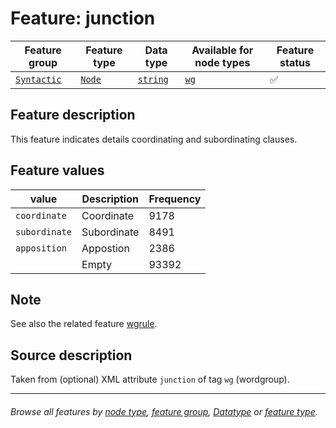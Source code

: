 # Feature: junction

Feature group | Feature type | Data type | Available for node types | Feature status
---  | --- | --- | --- | --- 
[`Syntactic`](featuresbygroup.md#syntactic-features) | [`Node`](featuresbyfeaturetype.md#node-features) | [`string`](featuresbydatatype.md#string-datatype) | [`wg`](featuresbynodetype.md#wordgroup-nodes) | ✅ 

## Feature description 

This feature indicates details coordinating and subordinating clauses.

## Feature values 

value | Description | Frequency
---  | --- | --- 
`coordinate` | Coordinate | 9178
`subordinate` |  Subordinate | 8491
`apposition` | Appostion | 2386
` `  | Empty | 93392

## Note
See also the related feature [wgrule](wgrule.md#readme).

## Source description

Taken from (optional) XML attribute `junction` of tag `wg` (wordgroup).


---
###### *Browse all features by [node type](featuresbynodetype.md#readme), [feature group](featuresbygroup.md#readme), [Datatype](featuresbydatatype.md#readme)  or [feature type](featuresbyfeaturetype.md#readme).*
